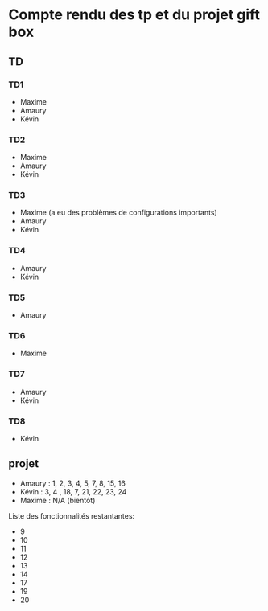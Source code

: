 # Compte rendu des tp et du projet gift box

## TD

### TD1 
- Maxime 
- Amaury
- Kévin 

### TD2
- Maxime
- Amaury
- Kévin

### TD3 
- Maxime (a eu des problèmes de configurations importants)
- Amaury 
- Kévin

### TD4 
- Amaury 
- Kévin 

### TD5
- Amaury

### TD6 
- Maxime

### TD7 
- Amaury 
- Kévin 

### TD8 
- Kévin

## projet 
- Amaury : 1, 2, 3, 4, 5, 7, 8, 15, 16
- Kévin : 3, 4 , 18, 7, 21, 22, 23, 24 
- Maxime : N/A (bientôt) 


Liste des fonctionnalités restantantes: 
- 9
- 10
- 11
- 12
- 13
- 14
- 17
- 19
- 20

